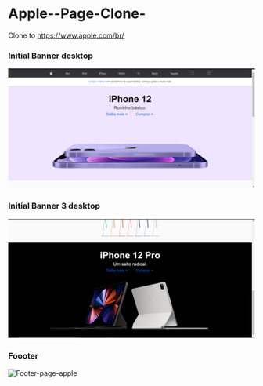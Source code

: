 # Apple--Page-Clone-
Clone to https://www.apple.com/br/


### Initial Banner desktop 

<img src="https://github.com/RafaelCardoso11/Apple--Page-Clone-/blob/master/Apple-initialt_1.png" alt="Banner-initial-desktop">


### Initial Banner 3 desktop 

<img src="https://github.com/RafaelCardoso11/Apple--Page-Clone-/blob/master/banner-tertiary_1.png" alt="Banner-initial-desktop">

### Foooter
<img src="" alt="Footer-page-apple">
